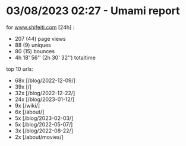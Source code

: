 # 03/08/2023 02:27 - Umami report
for www.shifeiti.com [24h] :

 - 207 (44) page views
 - 88 (9) uniques
 - 80 (15) bounces
 - 4h 18' 56'' (2h 30' 32'') totaltime


top 10 urls:
 - 68x [/blog/2022-12-09/]
 - 39x [/]
 - 32x [/blog/2022-12-22/]
 - 24x [/blog/2023-01-12/]
 - 9x [/wiki/]
 - 6x [/about/]
 - 5x [/blog/2023-02-03/]
 - 5x [/blog/2022-05-07/]
 - 3x [/blog/2022-08-22/]
 - 2x [/about/movies/]


